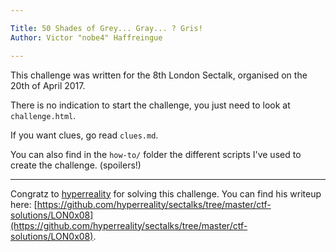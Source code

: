 ```yaml
---

Title: 50 Shades of Grey... Gray... ? Gris!
Author: Victor "nobe4" Haffreingue

---
```


This challenge was written for the 8th London Sectalk, organised on the 20th of April 2017.

There is no indication to start the challenge, you just need to look at `challenge.html`.

If you want clues, go read `clues.md`.

You can also find in the `how-to/` folder the different scripts I've used to create the challenge. (spoilers!)

---

Congratz to [hyperreality](https://github.com/hyperreality) for solving this challenge. You can find his writeup here: [https://github.com/hyperreality/sectalks/tree/master/ctf-solutions/LON0x08](https://github.com/hyperreality/sectalks/tree/master/ctf-solutions/LON0x08).
